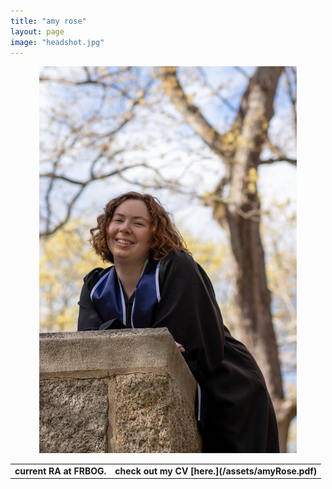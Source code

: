 ```yaml
---
title: "amy rose"
layout: page
image: "headshot.jpg"
---
```


<div align="center">
  <table>
    <tr>
      <td><b>current RA at FRBOG.</b></td>
      <td><b>check out my CV [here.](/assets/amyRose.pdf)  </b></td>
    </tr>
    <tr>
      <img src="/assets/headshot.jpg" width="412px"/>  
    </tr>
  </table>
</div>
